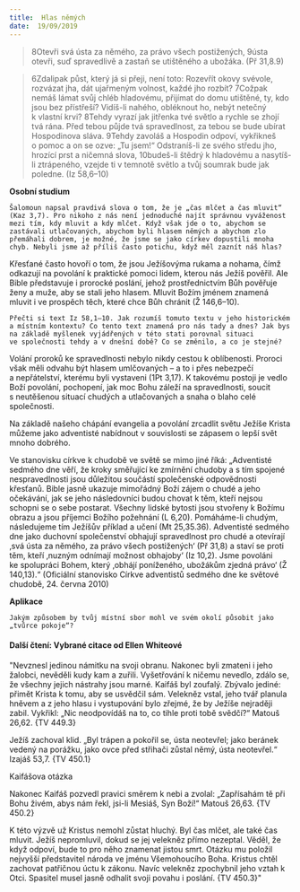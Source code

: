 ```yaml
---
title:  Hlas němých
date:  19/09/2019
---
```


> <p></p>
> 8Otevři svá ústa za němého, za právo všech postižených, 9ústa otevři, suď spravedlivě a zastaň se utištěného a ubožáka. (Př 31,8.9)

> <p></p>
> 6Zdalipak půst, který já si přeji, není toto: Rozevřít okovy svévole, rozvázat jha, dát ujařmeným volnost, každé jho rozbít? 7Cožpak nemáš lámat svůj chléb hladovému, přijímat do domu utištěné, ty, kdo jsou bez přístřeší? Vidíš-li nahého, obléknout ho, nebýt netečný k vlastní krvi? 8Tehdy vyrazí jak jitřenka tvé světlo a rychle se zhojí tvá rána. Před tebou půjde tvá spravedlnost, za tebou se bude ubírat Hospodinova sláva. 9Tehdy zavoláš a Hospodin odpoví, vykřikneš o pomoc a on se ozve: „Tu jsem!“ Odstraníš-li ze svého středu jho, hrozící prst a ničemná slova, 10budeš-li štědrý k hladovému a nasytíš-li ztrápeného, vzejde ti v temnotě světlo a tvůj soumrak bude jak poledne. (Iz 58,6–10)

**Osobní studium**

`Šalomoun napsal pravdivá slova o tom, že je „čas mlčet a čas mluvit“ (Kaz 3,7). Pro nikoho z nás není jednoduché najít správnou vyváženost mezi tím, kdy mluvit a kdy mlčet. Když však jde o to, abychom se zastávali utlačovaných, abychom byli hlasem němých a abychom zlo přemáhali dobrem, je možné, že jsme se jako církev dopustili mnoha chyb. Nebyli jsme až příliš často potichu, když měl zaznít náš hlas?`

Křesťané často hovoří o tom, že jsou Ježíšovýma rukama a nohama, čímž odkazují na povolání k praktické pomoci lidem, kterou nás Ježíš pověřil. Ale Bible představuje i prorocké poslání, jehož prostřednictvím Bůh pověřuje ženy a muže, aby se stali jeho hlasem. Mluvit Božím jménem znamená mluvit i ve prospěch těch, které chce Bůh chránit (Ž 146,6–10).

`Přečti si text Iz 58,1–10. Jak rozumíš tomuto textu v jeho historickém a místním kontextu? Co tento text znamená pro nás tady a dnes? Jak bys na základě myšlenek vyjádřených v této stati porovnal situaci ve společnosti tehdy a v dnešní době? Co se změnilo, a co je stejné?`

Volání proroků ke spravedlnosti nebylo nikdy cestou k oblíbenosti. Proroci však měli odvahu být hlasem umlčovaných – a to i přes nebezpečí a nepřátelství, kterému byli vystaveni (1Pt 3,17). K takovému postoji je vedlo Boží povolání, pochopení, jak moc Bohu záleží na spravedlnosti, soucit s neutěšenou situací chudých a utlačovaných a snaha o blaho celé společnosti.

Na základě našeho chápání evangelia a povolání zrcadlit světu Ježíše Krista můžeme jako adventisté nabídnout v souvislosti se zápasem o lepší svět mnoho dobrého.

Ve stanovisku církve k chudobě ve světě se mimo jiné říká: „Adventisté sedmého dne věří, že kroky směřující ke zmírnění chudoby a s tím spojené nespravedlnosti jsou důležitou součástí společenské odpovědnosti křesťanů. Bible jasně ukazuje mimořádný Boží zájem o chudé a jeho očekávání, jak se jeho následovníci budou chovat k těm, kteří nejsou schopni se o sebe postarat. Všechny lidské bytosti jsou stvořeny k Božímu obrazu a jsou příjemci Božího požehnání (L 6,20). Pomáháme-li chudým, následujeme tím Ježíšův příklad a učení (Mt 25,35.36). Adventisté sedmého dne jako duchovní společenství obhajují spravedlnost pro chudé a otevírají ‚svá ústa za němého, za právo všech postižených‘ (Př 31,8) a staví se proti těm, kteří ‚nuzným odnímají možnost obhajoby‘ (Iz 10,2). Jsme povoláni ke spolupráci Bohem, který ‚obhájí poníženého, ubožákům zjedná právo‘ (Ž 140,13).“ (Oficiální stanovisko Církve adventistů sedmého dne ke světové chudobě, 24. června 2010)

**Aplikace**

`Jakým způsobem by tvůj místní sbor mohl ve svém okolí působit jako „tvůrce pokoje“?`

#### Další čtení: Vybrané citace od Ellen Whiteové

"Nevznesl jedinou námitku na svoji obranu. Nakonec byli zmateni i jeho žalobci, nevěděli kudy kam a zuřili. Vyšetřování k ničemu nevedlo, zdálo se, že všechny jejich nástrahy jsou marné. Kaifáš byl zoufalý. Zbývalo jediné: přimět Krista k tomu, aby se usvědčil sám. Velekněz vstal, jeho tvář planula hněvem a z jeho hlasu i vystupování bylo zřejmé, že by Ježíše nejraději zabil. Vykřikl: „Nic neodpovídáš na to, co tihle proti tobě svědčí?“ Matouš 26,62. {TV 449.3}

Ježíš zachoval klid. „Byl trápen a pokořil se, ústa neotevřel; jako beránek vedený na porážku, jako ovce před střihači zůstal němý, ústa neotevřel.“ Izajáš 53,7. {TV 450.1}

Kaifášova otázka

Nakonec Kaifáš pozvedl pravici směrem k nebi a zvolal: „Zapřísahám tě při Bohu živém, abys nám řekl, jsi-li Mesiáš, Syn Boží!“ Matouš 26,63. {TV 450.2}

K této výzvě už Kristus nemohl zůstat hluchý. Byl čas mlčet, ale také čas mluvit. Ježíš nepromluvil, dokud se jej velekněz přímo nezeptal. Věděl, že když odpoví, bude to pro něho znamenat jistou smrt. Otázku mu položil nejvyšší představitel národa ve jménu Všemohoucího Boha. Kristus chtěl zachovat patřičnou úctu k zákonu. Navíc velekněz zpochybnil jeho vztah k Otci. Spasitel musel jasně odhalit svoji povahu i poslání. {TV 450.3}"